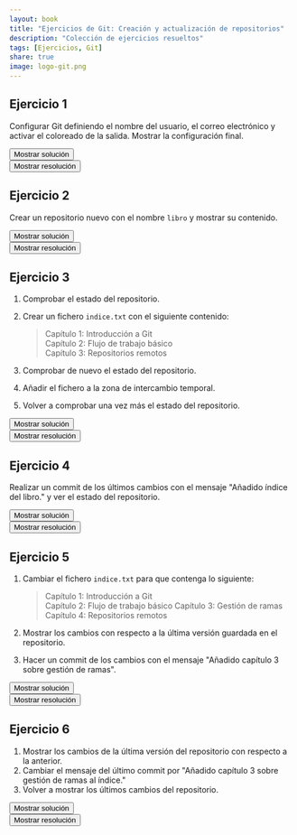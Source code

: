 ```yaml
---
layout: book
title: "Ejercicios de Git: Creación y actualización de repositorios"
description: "Colección de ejercicios resueltos"
tags: [Ejercicios, Git]
share: true
image: logo-git.png
---
```


## Ejercicio 1

Configurar Git definiendo el nombre del usuario, el correo electrónico y activar el coloreado de la salida. Mostrar la configuración final.

<div><button class="solution">Mostrar solución</button></div>
<div id="solution" style="display: none">
<pre class="highlight"><code>&gt; git config --global user.name "Your-Full-Name"
&gt; git config --global user.email "your-email-address"
&gt; git config --global color.ui auto
&gt; git config --list
</code></pre>
</div>

<div><button class="resolution">Mostrar resolución</button></div>
<div id="resolution" style="display: none">
<img src="soluciones/creacion-actualizacion-repositorios/ejercicio1.gif" />
</div>

## Ejercicio 2

Crear un repositorio nuevo con el nombre `libro` y mostrar su contenido.

<div><button class="solution">Mostrar solución</button></div>
<div id="solution" style="display: none">
<pre class="highlight"><code>&gt; mkdir libro
&gt; cd libro
&gt; git init
&gt; ls -la
</code></pre>
</div>

<div><button class="resolution">Mostrar resolución</button></div>
<div id="resolution" style="display: none">
<img src="soluciones/creacion-actualizacion-repositorios/ejercicio2.gif" />
</div>

## Ejercicio 3

1. Comprobar el estado del repositorio. 
2. Crear un fichero `indice.txt` con el siguiente contenido:
    
    > Capítulo 1: Introducción a Git  
    > Capítulo 2: Flujo de trabajo básico  
    > Capítulo 3: Repositorios remotos

3. Comprobar de nuevo el estado del repositorio.
4. Añadir el fichero a la zona de intercambio temporal.
5. Volver a comprobar una vez más el estado del repositorio.

<div><button class="solution">Mostrar solución</button></div>
<div id="solution" style="display: none">
<pre class="highlight"><code>&gt; git status
&gt; cat > indice.txt
Capítulo 1: Introducción a Git
Capítulo 2: Flujo de trabajo básico
Capítulo 3: Repositorios remotos
Ctrl+D
&gt; git status
&gt; git add indice.txt
&gt; git status
</code></pre>
</div>
<div><button class="resolution">Mostrar resolución</button></div>
<div id="resolution" style="display: none">
<img src="soluciones/creacion-actualizacion-repositorios/ejercicio3.gif" />
</div>

## Ejercicio 4

Realizar un commit de los últimos cambios con el mensaje "Añadido índice del libro." y ver el estado del repositorio.

<div><button class="solution">Mostrar solución</button></div>
<div id="solution" style="display: none">
<pre class="highlight"><code>&gt; git commit -m "Añadido índice del libro."
&gt; git status
</code></pre>
</div>
<div><button class="resolution">Mostrar resolución</button></div>
<div id="resolution" style="display: none">
<img src="soluciones/creacion-actualizacion-repositorios/ejercicio4.gif" />
</div>

## Ejercicio 5

1. Cambiar el fichero `indice.txt` para que contenga lo siguiente:
    
    > Capítulo 1: Introducción a Git  
    > Capítulo 2: Flujo de trabajo básico
    > Capítulo 3: Gestión de ramas
    > Capítulo 4: Repositorios remotos

2. Mostrar los cambios con respecto a la última versión guardada en el repositorio.
3. Hacer un commit de los cambios con el mensaje "Añadido capítulo 3 sobre gestión de ramas".

<div><button class="solution">Mostrar solución</button></div>
<div id="solution" style="display: none">
<pre class="highlight"><code>&gt; cat > indice.txt
Capítulo 1: Introducción a Git
Capítulo 2: Flujo de trabajo básico
Capítulo 3: Gestión de ramas
Capítulo 4: Repositorios remotos
Ctrl+D
&gt; git diff
&gt; git add indice.txt
&gt; git commit -m "Añadido capítulo 3 sobre gestión de ramas"
</code></pre>
</div>
<div><button class="resolution">Mostrar resolución</button></div>
<div id="resolution" style="display: none">
<img src="soluciones/creacion-actualizacion-repositorios/ejercicio5.gif" />
</div>

## Ejercicio 6

1. Mostrar los cambios de la última versión del repositorio con respecto a la anterior.
2. Cambiar el mensaje del último commit por "Añadido capítulo 3 sobre gestión de ramas al índice."
3. Volver a mostrar los últimos cambios del repositorio.

<div><button class="solution">Mostrar solución</button></div>
<div id="solution" style="display: none">
<pre class="highlight"><code>&gt; git show
&gt; git commit --amend -m "Añadido capítulo 3 sobre gestión de ramas al índice."
git show
</code></pre>
</div>
<div><button class="resolution">Mostrar resolución</button></div>
<div id="resolution" style="display: none">
<img src="soluciones/creacion-actualizacion-repositorios/ejercicio6.gif" />
</div>
